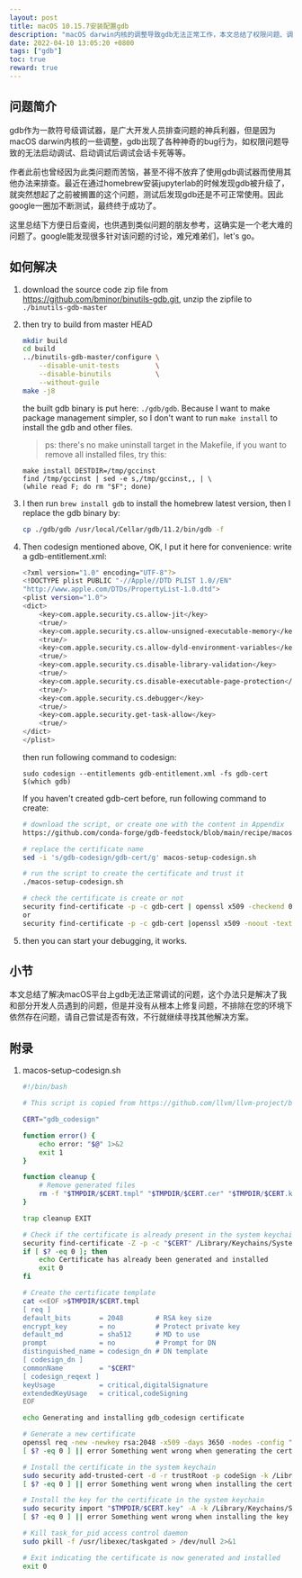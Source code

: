 ```yaml
---
layout: post
title: macOS 10.15.7安装配置gdb
description: "macOS darwin内核的调整导致gdb无法正常工作，本文总结了权限问题、调试卡死问题的一种解决办法，亲测可用。但是该办法只是绕过了某些异常，并没有彻底修复gdb的bug"
date: 2022-04-10 13:05:20 +0800
tags: ["gdb"]
toc: true
reward: true
---
```


## 问题简介

gdb作为一款符号级调试器，是广大开发人员排查问题的神兵利器，但是因为macOS darwin内核的一些调整，gdb出现了各种神奇的bug行为，如权限问题导致的无法启动调试、启动调试后调试会话卡死等等。

作者此前也曾经因为此类问题而苦恼，甚至不得不放弃了使用gdb调试器而使用其他办法来排查。最近在通过homebrew安装jupyterlab的时候发现gdb被升级了，就突然想起了之前被搁置的这个问题，测试后发现gdb还是不可正常使用。因此google一圈加不断测试，最终终于成功了。

这里总结下方便日后查阅，也供遇到类似问题的朋友参考，这确实是一个老大难的问题了。google能发现很多针对该问题的讨论，难兄难弟们，let's go。

## 如何解决

1. download the source code zip file from https://github.com/bminor/binutils-gdb.git, 
    unzip the zipfile to `./binutils-gdb-master`
2. then try to build from master HEAD
    ```bash
    mkdir build
    cd build
    ../binutils-gdb-master/configure \
        --disable-unit-tests         \
        --disable-binutils           \
        --without-guile
    make -j8
    ```
    the built gdb binary is put here: `./gdb/gdb`. Because I want to make package management simpler, so I don't want to run `make install` to install the gdb and other files.

    > ps: there's no make uninstall target in the Makefile, if you want to remove all installed files, try this:

    ```
    make install DESTDIR=/tmp/gccinst
    find /tmp/gccinst | sed -e s,/tmp/gccinst,, | \
    (while read F; do rm "$F"; done)
    ```

3. I then run `brew install gdb` to install the homebrew latest version, then I replace the gdb binary by:
    ```bash
    cp ./gdb/gdb /usr/local/Cellar/gdb/11.2/bin/gdb -f
    ```
4. Then codesign mentioned above, OK, I put it here for convenience:
    write a gdb-entitlement.xml:
   ```bash
   <?xml version="1.0" encoding="UTF-8"?>
   <!DOCTYPE plist PUBLIC "-//Apple//DTD PLIST 1.0//EN"
   "http://www.apple.com/DTDs/PropertyList-1.0.dtd">
   <plist version="1.0">
   <dict>
       <key>com.apple.security.cs.allow-jit</key>
       <true/>
       <key>com.apple.security.cs.allow-unsigned-executable-memory</key>
       <true/>
       <key>com.apple.security.cs.allow-dyld-environment-variables</key>
       <true/>
       <key>com.apple.security.cs.disable-library-validation</key>
       <true/>
       <key>com.apple.security.cs.disable-executable-page-protection</key>
       <true/>
       <key>com.apple.security.cs.debugger</key>
       <true/>
       <key>com.apple.security.get-task-allow</key>
       <true/>
   </dict>
   </plist>
   ```
    then run following command to codesign:
   ```
   sudo codesign --entitlements gdb-entitlement.xml -fs gdb-cert $(which gdb)
   ```
    If you haven't created gdb-cert before, run following command to create:
      ```bash
   # download the script, or create one with the content in Appendix
   https://github.com/conda-forge/gdb-feedstock/blob/main/recipe/macos-codesign/macos-setup-codesign.sh
   
   # replace the certificate name
   sed -i 's/gdb-codesign/gdb-cert/g' macos-setup-codesign.sh
   
   # run the script to create the certificate and trust it
   ./macos-setup-codesign.sh
   
   # check the certificate is create or not
   security find-certificate -p -c gdb-cert | openssl x509 -checkend 0
   or
   security find-certificate -p -c gdb-cert |openssl x509 -noout -text\
      ```
5. then you can start your debugging, it works.

## 小节

本文总结了解决macOS平台上gdb无法正常调试的问题，这个办法只是解决了我和部分开发人员遇到的问题，但是并没有从根本上修复问题，不排除在您的环境下依然存在问题，请自己尝试是否有效，不行就继续寻找其他解决方案。

## 附录

1. macos-setup-codesign.sh

    ```bash
    #!/bin/bash
    
    # This script is copied from https://github.com/llvm/llvm-project/blob/master/lldb/scripts/macos-setup-codesign.sh
    
    CERT="gdb_codesign"
    
    function error() {
        echo error: "$@" 1>&2
        exit 1
    }
    
    function cleanup {
        # Remove generated files
        rm -f "$TMPDIR/$CERT.tmpl" "$TMPDIR/$CERT.cer" "$TMPDIR/$CERT.key" > /dev/null 2>&1
    }
    
    trap cleanup EXIT
    
    # Check if the certificate is already present in the system keychain
    security find-certificate -Z -p -c "$CERT" /Library/Keychains/System.keychain > /dev/null 2>&1
    if [ $? -eq 0 ]; then
        echo Certificate has already been generated and installed
        exit 0
    fi
    
    # Create the certificate template
    cat <<EOF >$TMPDIR/$CERT.tmpl
    [ req ]
    default_bits       = 2048        # RSA key size
    encrypt_key        = no          # Protect private key
    default_md         = sha512      # MD to use
    prompt             = no          # Prompt for DN
    distinguished_name = codesign_dn # DN template
    [ codesign_dn ]
    commonName         = "$CERT"
    [ codesign_reqext ]
    keyUsage           = critical,digitalSignature
    extendedKeyUsage   = critical,codeSigning
    EOF
    
    echo Generating and installing gdb_codesign certificate
    
    # Generate a new certificate
    openssl req -new -newkey rsa:2048 -x509 -days 3650 -nodes -config "$TMPDIR/$CERT.tmpl" -extensions codesign_reqext -batch -out "$TMPDIR/$CERT.cer" -keyout "$TMPDIR/$CERT.key" > /dev/null 2>&1
    [ $? -eq 0 ] || error Something went wrong when generating the certificate
    
    # Install the certificate in the system keychain
    sudo security add-trusted-cert -d -r trustRoot -p codeSign -k /Library/Keychains/System.keychain "$TMPDIR/$CERT.cer" > /dev/null 2>&1
    [ $? -eq 0 ] || error Something went wrong when installing the certificate
    
    # Install the key for the certificate in the system keychain
    sudo security import "$TMPDIR/$CERT.key" -A -k /Library/Keychains/System.keychain > /dev/null 2>&1
    [ $? -eq 0 ] || error Something went wrong when installing the key
    
    # Kill task_for_pid access control daemon
    sudo pkill -f /usr/libexec/taskgated > /dev/null 2>&1
    
    # Exit indicating the certificate is now generated and installed
    exit 0
    ```


